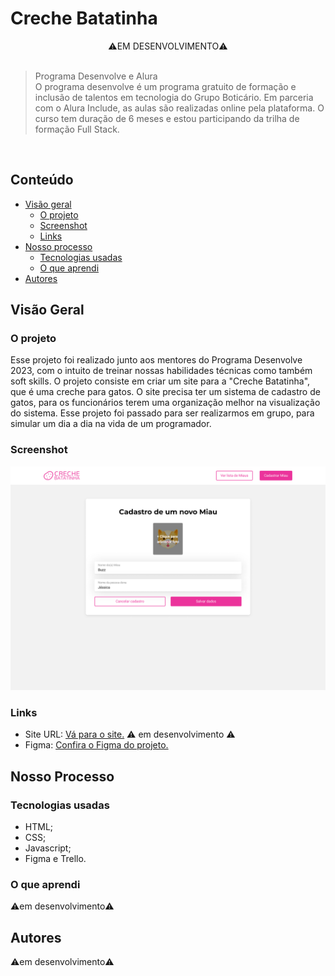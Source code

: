 # Creche Batatinha
<div align=center>⚠️EM DESENVOLVIMENTO⚠️</div>

<br>

> Programa Desenvolve e Alura <br>
O programa desenvolve é um programa gratuito de formação e inclusão de talentos em tecnologia do Grupo Boticário. Em parceria com o Alura Include, as aulas são realizadas online pela plataforma. O curso tem duração de 6 meses e estou participando da trilha de formação Full Stack.

<br>

## Conteúdo

- [Visão geral](#visão-geral)
   - [O projeto](#o-projeto)
  - [Screenshot](#screenshot)
  - [Links](#links)
- [Nosso processo](#nosso-processo)
  - [Tecnologias usadas](#tecnologias-usadas)
  - [O que aprendi](#o-que-aprendi)
- [Autores](#autores)

## Visão Geral

### O projeto
Esse projeto foi realizado junto aos mentores do Programa Desenvolve 2023, com o intuito de treinar nossas habilidades técnicas como também soft skills. O projeto consiste em criar um site para a "Creche Batatinha", que é uma creche para gatos. O site precisa ter um sistema de cadastro de gatos, para os funcionários terem uma organização melhor na visualização do sistema. Esse projeto foi passado para ser realizarmos em grupo, para simular um dia a dia na vida de um programador.

### Screenshot

<div width=400px height=400px>

![](./imagens/previewreadme.png)

</div>

### Links
 - Site URL: [Vá para o site.]()  ⚠️ em desenvolvimento ⚠️
 - Figma: [Confira o Figma do projeto.](https://www.figma.com/proto/ReQ7nJDrF8hKWHnfA2zZIr/Creche-Batatinha?node-id=27-1265&scaling=contain&page-id=0%3A1&starting-point-node-id=27%3A1265)

 ## Nosso Processo

 ### Tecnologias usadas
 - HTML;
 - CSS;
 - Javascript;
 - Figma e Trello.

 ### O que aprendi
 ⚠️em desenvolvimento⚠️

 ## Autores
  ⚠️em desenvolvimento⚠️